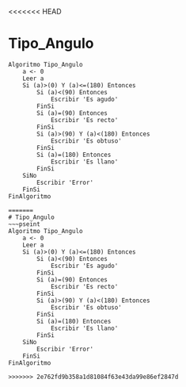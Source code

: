 <<<<<<< HEAD
# Tipo_Angulo
~~~pseint
Algoritmo Tipo_Angulo
	a <- 0
	Leer a
	Si (a)>(0) Y (a)<=(180) Entonces
		Si (a)<(90) Entonces
			Escribir 'Es agudo'
		FinSi
		Si (a)=(90) Entonces
			Escribir 'Es recto'
		FinSi
		Si (a)>(90) Y (a)<(180) Entonces
			Escribir 'Es obtuso'
		FinSi
		Si (a)=(180) Entonces
			Escribir 'Es llano'
		FinSi
	SiNo
		Escribir 'Error'
	FinSi
FinAlgoritmo

=======
# Tipo_Angulo
~~~pseint
Algoritmo Tipo_Angulo
	a <- 0
	Leer a
	Si (a)>(0) Y (a)<=(180) Entonces
		Si (a)<(90) Entonces
			Escribir 'Es agudo'
		FinSi
		Si (a)=(90) Entonces
			Escribir 'Es recto'
		FinSi
		Si (a)>(90) Y (a)<(180) Entonces
			Escribir 'Es obtuso'
		FinSi
		Si (a)=(180) Entonces
			Escribir 'Es llano'
		FinSi
	SiNo
		Escribir 'Error'
	FinSi
FinAlgoritmo

>>>>>>> 2e762fd9b358a1d81084f63e43da99e86ef2847d
~~~